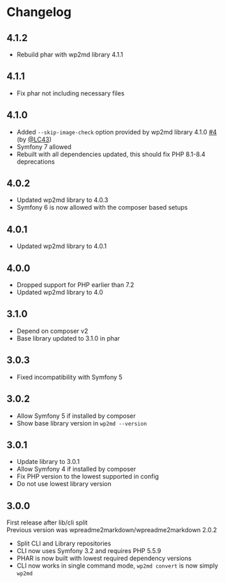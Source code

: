 # Changelog

## 4.1.2

* Rebuild phar with wp2md library 4.1.1

## 4.1.1

* Fix phar not including necessary files

## 4.1.0

* Added `--skip-image-check` option provided by wp2md library 4.1.0 [#4] (by [@LC43])
* Symfony 7 allowed
* Rebuilt with all dependencies updated, this should fix PHP 8.1-8.4 deprecations

## 4.0.2

* Updated wp2md library to 4.0.3
* Symfony 6 is now allowed with the composer based setups

## 4.0.1

* Updated wp2md library to 4.0.1

## 4.0.0

* Dropped support for PHP earlier than 7.2
* Updated wp2md library to 4.0

## 3.1.0

* Depend on composer v2
* Base library updated to 3.1.0 in phar

## 3.0.3

* Fixed incompatibility with Symfony 5

## 3.0.2

* Allow Symfony 5 if installed by composer
* Show base library version in `wp2md --version`

## 3.0.1

* Update library to 3.0.1
* Allow Symfony 4 if installed by composer
* Fix PHP version to the lowest supported in config
* Do not use lowest library version

## 3.0.0

First release after lib/cli split \
Previous version was wpreadme2markdown/wpreadme2markdown 2.0.2

* Split CLI and Library repositories
* CLI now uses Symfony 3.2 and requires PHP 5.5.9
* PHAR is now built with lowest required dependency versions
* CLI now works in single command mode, `wp2md convert` is now simply `wp2md`

[@LC43]: https://github.com/LC43

[#4]: https://github.com/wpreadme2markdown/wp2md/pull/4

